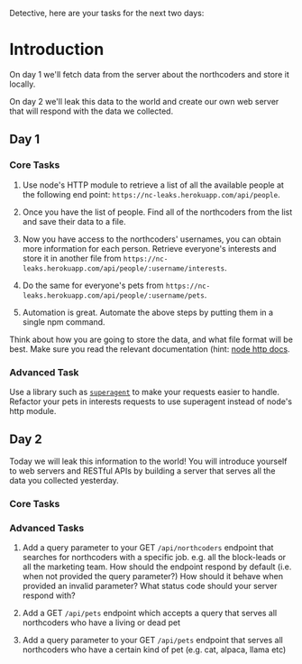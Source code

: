 Detective, here are your tasks for the next two days:

# Introduction

On day 1 we'll fetch data from the server about the northcoders and store it locally.

On day 2 we'll leak this data to the world and create our own web server that will respond with the data we collected.

## Day 1

### Core Tasks

1. Use node's HTTP module to retrieve a list of all the available people at the following end point: `https://nc-leaks.herokuapp.com/api/people`.

2. Once you have the list of people. Find all of the northcoders from the list and save their data to a file.

3. Now you have access to the northcoders' usernames, you can obtain more information for each person. Retrieve everyone's interests and store it in another file from `https://nc-leaks.herokuapp.com/api/people/:username/interests`.

4. Do the same for everyone's pets from `https://nc-leaks.herokuapp.com/api/people/:username/pets`.

5. Automation is great. Automate the above steps by putting them in a single npm command.

Think about how you are going to store the data, and what file format will be best. Make sure you read the relevant documentation (hint: [node http docs](https://nodejs.org/api/http.html).

### Advanced Task

Use a library such as [`superagent`](https://github.com/visionmedia/superagent) to make your requests easier to handle. Refactor your pets in interests requests to use superagent instead of node's http module.

## Day 2

Today we will leak this information to the world! You will introduce yourself to web servers and RESTful APIs by building a server that serves all the data you collected yesterday.

### Core Tasks

<!-- 1. Using Node's http module, create a web server that responds with 'hello' when it receives a GET request on the path /api

2. Add a GET `/api/northcoders` endpoint that serves a JSON object of all the northcoders which shows their name, job details, image and username.

3. Add a GET `/api/northcoders/:username` parametric endpoint which serves the above information for one northcoder.

4. Add a GET `/api/pets/:username` parametric endpoint which serves a northcoders pets.

5. Add a GET `/api/interests/:username` parametric endpoint which serves a northcoders interests.

6. Add some error handling to your server. What should it respond with if you receive a request for a username that doesn't exist? What status code should you respond with? -->

### Advanced Tasks

1. Add a query parameter to your GET `/api/northcoders` endpoint that searches for northcoders with a specific job. e.g. all the block-leads or all the marketing team. How should the endpoint respond by default (i.e. when not provided the query parameter?) How should it behave when provided an invalid parameter? What status code should your server respond with?

2. Add a GET `/api/pets` endpoint which accepts a query that serves all northcoders who have a living or dead pet

3. Add a query parameter to your GET `/api/pets` endpoint that serves all northcoders who have a certain kind of pet (e.g. cat, alpaca, llama etc)
